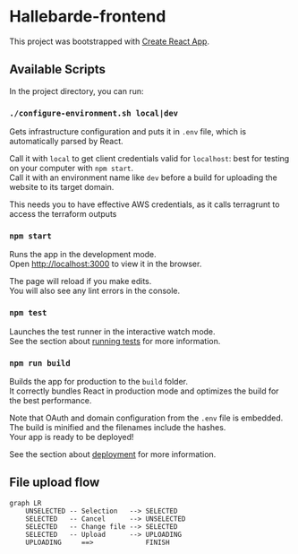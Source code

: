 # Hallebarde-frontend

This project was bootstrapped with [Create React App](https://github.com/facebook/create-react-app).

## Available Scripts

In the project directory, you can run:

### `./configure-environment.sh local|dev`

Gets infrastructure configuration and puts it in `.env` file, which is automatically parsed by React.


Call it with `local` to get client credentials valid for `localhost`: best for testing on your computer with `npm start`.<br />
Call it with an environment name like `dev` before a build for uploading the website to its target domain.

This needs you to have effective AWS credentials, as it calls terragrunt to access the terraform outputs

### `npm start`

Runs the app in the development mode.<br />
Open [http://localhost:3000](http://localhost:3000) to view it in the browser.

The page will reload if you make edits.<br />
You will also see any lint errors in the console.

### `npm test`

Launches the test runner in the interactive watch mode.<br />
See the section about [running tests](https://facebook.github.io/create-react-app/docs/running-tests) for more information.

### `npm run build`

Builds the app for production to the `build` folder.<br />
It correctly bundles React in production mode and optimizes the build for the best performance.


Note that OAuth and domain configuration from the `.env` file is embedded.
The build is minified and the filenames include the hashes.<br />
Your app is ready to be deployed!

See the section about [deployment](https://facebook.github.io/create-react-app/docs/deployment) for more information.

## File upload flow

```mermaid
graph LR
    UNSELECTED -- Selection   --> SELECTED
    SELECTED   -- Cancel      --> UNSELECTED
    SELECTED   -- Change file --> SELECTED
    SELECTED   -- Upload      --> UPLOADING
    UPLOADING     ==>             FINISH
```
